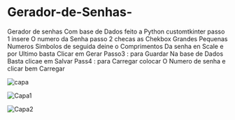 # Gerador-de-Senhas-
Gerador de senhas Com base de Dados feito a Python customtkinter
passo 1 insere O numero da Senha 
passo 2 checas as Chekbox Grandes Pequenas  Numeros Simbolos de seguida deine o Comprimentos Da senha en Scale e por Ultimo basta 
Clicar em Gerar 
Passo3 : para Guardar Na base de Dados Basta clicae em Salvar 
Pass4 : para Carregar colocar O Numero de senha e clicar bem Carregar 

![capa](https://github.com/user-attachments/assets/88c551d4-ddbb-4c5c-8b69-c2e8cc8985b3)

![Capa1](https://github.com/user-attachments/assets/b0ab542e-dcc5-41f3-9b92-6ce4443d4b22)

![Capa2](https://github.com/user-attachments/assets/ba91f939-274e-414d-a826-8d68804f55f8)
